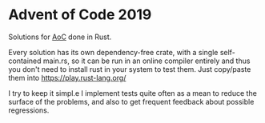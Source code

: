 # Advent of Code 2019
Solutions for [AoC](https://adventofcode.com/2019/) done in Rust.

Every solution has its own dependency-free crate, with a single self-contained main.rs, so it can be run in an online compiler entirely and thus you don't need to install rust in your system to test them. Just copy/paste them into https://play.rust-lang.org/

I try to keep it simpl.e I implement tests quite often as a mean to reduce the surface of the problems, and also to get frequent feedback about possible regressions.
